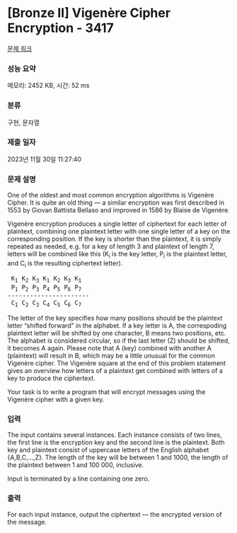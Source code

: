 # [Bronze II] Vigenère Cipher Encryption - 3417 

[문제 링크](https://www.acmicpc.net/problem/3417) 

### 성능 요약

메모리: 2452 KB, 시간: 52 ms

### 분류

구현, 문자열

### 제출 일자

2023년 11월 30일 11:27:40

### 문제 설명

<p>One of the oldest and most common encryption algorithms is Vigenère Cipher. It is quite an old thing — a similar encryption was first described in 1553 by Giovan Battista Bellaso and improved in 1586 by Blaise de Vigenère.</p>

<p>Vigenère encryption produces a single letter of ciphertext for each letter of plaintext, combining one plaintext letter with one single letter of a key on the corresponding position. If the key is shorter than the plaintext, it is simply repeated as needed, e.g. for a key of length 3 and plaintext of length 7, letters will be combined like this (K<sub>i</sub> is the key letter, P<sub>i</sub> is the plaintext letter, and C<sub>i</sub> is the resulting ciphertext letter).</p>

<pre> K<sub>1</sub> K<sub>2</sub> K<sub>3</sub> K<sub>1</sub> K<sub>2</sub> K<sub>3</sub> K<sub>1</sub>
 P<sub>1</sub> P<sub>2</sub> P<sub>3</sub> P<sub>4</sub> P<sub>5</sub> P<sub>6</sub> P<sub>7</sub>
----------------------
 C<sub>1</sub> C<sub>2</sub> C<sub>3</sub> C<sub>4</sub> C<sub>5</sub> C<sub>6</sub> C<sub>7</sub>
</pre>

<p>The letter of the key specifies how many positions should be the plaintext letter “shifted forward” in the alphabet. If a key letter is A, the correspoding plaintext letter will be shifted by one character, B means two positions, etc. The alphabet is considered circular, so if the last letter (Z) should be shifted, it becomes A again. Please note that A (key) combined with another A (plaintext) will result in B, which may be a little unusual for the common Vigenère cipher. The Vigenère square at the end of this problem statement gives an overview how letters of a plaintext get combined with letters of a key to produce the ciphertext.</p>

<p>Your task is to write a program that will encrypt messages using the Vigenère cipher with a given key.</p>

### 입력 

 <p>The input contains several instances. Each instance consists of two lines, the first line is the encryption key and the second line is the plaintext. Both key and plaintext consist of uppercase letters of the English alphabet {A,B,C,...,Z}. The length of the key will be between 1 and 1000, the length of the plaintext between 1 and 100 000, inclusive. </p>

<p>Input is terminated by a line containing one zero.</p>

### 출력 

 <p>For each input instance, output the ciphertext — the encrypted version of the message.</p>

